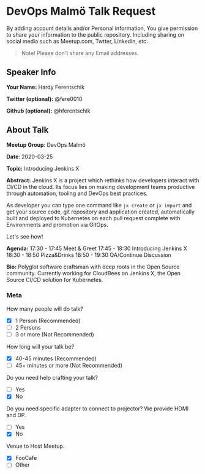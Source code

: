 # DevOps Malmö Talk Request
By adding account details and/or Personal information, You give permission to share your information to the public repository.
Including sharing on social media such as Meetup.com, Twtter, Linkedin, etc.
> Note! Please don't share any Email addresses.

## Speaker Info

**Your Name:** Hardy Ferentschik

**Twitter (optional):** @fere0010

**Github (optional):** @hferentschik

## About Talk

**Meetup Group**: DevOps Malmö

**Date**: 2020-03-25

**Topic:** Introducing Jenkins X

**Abstract:**
Jenkins X is a project which rethinks how developers interact with CI/CD in the cloud.
Its focus lies on making development teams productive through automation, tooling and DevOps best practices.

As developer you can type one command like `jx create` or `jx import` and get your source code, git repository and application created, automatically built and deployed to Kubernetes on each pull request complete with Environments and promotion via GitOps.

Let's see how!

**Agenda:**
17:30 - 17:45 Meet & Greet
17:45 - 18:30 Introducing Jenkins X
18:30 - 18:50 Pizza&Drinks
18:50 - 19:30 QA/Continue Discussion

**Bio:**
Polyglot software craftsman with deep roots in the Open Source community.
Currently working for CloudBees on Jenkins X, the Open Source CI/CD solution for Kubernetes.

### Meta

How many people will do talk?
- [x] 1 Person (Recommended)
- [ ] 2 Persons
- [ ] 3 or more (Not Recommended)

How long will your talk be?
- [x] 40-45 minutes (Recommended)
- [ ] 45+ minutes or more (Not Recommended)

Do you need help crafting your talk?
- [ ] Yes
- [x] No

Do you need specific adapter to connect to projector? We provide HDMI and DP.
- [ ] Yes
- [x] No

Venue to Host Meetup.
- [x] FooCafe
- [ ] Other

